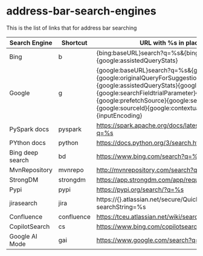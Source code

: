 # address-bar-search-engines
This is the list of links that for address bar searching

| Search Engine | Shortcut | URL with %s in place of query
|---|---|---|
|Bing |b |{bing:baseURL}search?q=%s&{bing:cvid}{bing:msb}{google:assistedQueryStats}|
|Google | g | {google:baseURL}search?q=%s&{google:RLZ}{google:originalQueryForSuggestion}{google:assistedQueryStats}{google:searchboxStats}{google:searchFieldtrialParameter}{google:language}{google:prefetchSource}{google:searchClient}{google:sourceId}{google:contextualSearchVersion}ie={inputEncoding}|
| PySpark docs | pyspark | https://spark.apache.org/docs/latest/api/python/search.html?q=%s|
| PYthon docs | python | https://docs.python.org/3/search.html?q=%s |
| Bing deep search | bd | https://www.bing.com/search?q=%s&shm=cr&form=DEEPSH |
| MvnRepository | mvnrepo | http://mvnrepository.com/search?q=%s&ref=opensearch |
| StrongDM | strongdm | https://app.strongdm.com/app/requests/catalog?name=%s |
| Pypi | pypi | https://pypi.org/search/?q=%s |
| jirasearch | jira | https://{}.atlassian.net/secure/QuickSearch.jspa?searchString=%s | 
| Confluence | confluence | https://tceu.atlassian.net/wiki/search?text=%s |
| CopilotSearch | cs | https://www.bing.com/copilotsearch?q=%s |
| Google AI Mode | gai | https://www.google.com/search?q=%s&udm=50 |

